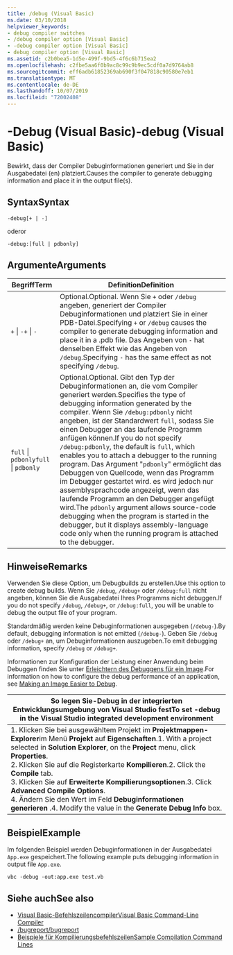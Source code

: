 ```yaml
---
title: /debug (Visual Basic)
ms.date: 03/10/2018
helpviewer_keywords:
- debug compiler switches
- /debug compiler option [Visual Basic]
- -debug compiler option [Visual Basic]
- debug compiler option [Visual Basic]
ms.assetid: c2b0bea5-1d5e-499f-9bd5-4f6c6b715ea2
ms.openlocfilehash: c2fbe5aa6f0b9ac8c99c9b9ec5cdf0a7d9764ab8
ms.sourcegitcommit: eff6adb61852369ab690f3f047818c90580e7eb1
ms.translationtype: MT
ms.contentlocale: de-DE
ms.lasthandoff: 10/07/2019
ms.locfileid: "72002408"
---
```

# <a name="-debug-visual-basic"></a><span data-ttu-id="a8b08-102">-Debug (Visual Basic)</span><span class="sxs-lookup"><span data-stu-id="a8b08-102">-debug (Visual Basic)</span></span>
<span data-ttu-id="a8b08-103">Bewirkt, dass der Compiler Debuginformationen generiert und Sie in der Ausgabedatei (en) platziert.</span><span class="sxs-lookup"><span data-stu-id="a8b08-103">Causes the compiler to generate debugging information and place it in the output file(s).</span></span>  
  
## <a name="syntax"></a><span data-ttu-id="a8b08-104">Syntax</span><span class="sxs-lookup"><span data-stu-id="a8b08-104">Syntax</span></span>  
  
```console 
-debug[+ | -]  
```

<span data-ttu-id="a8b08-105">oder</span><span class="sxs-lookup"><span data-stu-id="a8b08-105">or</span></span>

```console  
-debug:[full | pdbonly]  
```
  
## <a name="arguments"></a><span data-ttu-id="a8b08-106">Argumente</span><span class="sxs-lookup"><span data-stu-id="a8b08-106">Arguments</span></span>  
  
|<span data-ttu-id="a8b08-107">Begriff</span><span class="sxs-lookup"><span data-stu-id="a8b08-107">Term</span></span>|<span data-ttu-id="a8b08-108">Definition</span><span class="sxs-lookup"><span data-stu-id="a8b08-108">Definition</span></span>|  
|---|---|  
|<span data-ttu-id="a8b08-109">`+` &#124; `-`</span><span class="sxs-lookup"><span data-stu-id="a8b08-109">`+` &#124; `-`</span></span>|<span data-ttu-id="a8b08-110">Optional.</span><span class="sxs-lookup"><span data-stu-id="a8b08-110">Optional.</span></span> <span data-ttu-id="a8b08-111">Wenn Sie `+` oder `/debug` angeben, generiert der Compiler Debuginformationen und platziert Sie in einer PDB-Datei.</span><span class="sxs-lookup"><span data-stu-id="a8b08-111">Specifying `+` or `/debug` causes the compiler to generate debugging information and place it in a .pdb file.</span></span> <span data-ttu-id="a8b08-112">Das Angeben von `-` hat denselben Effekt wie das Angeben von `/debug`.</span><span class="sxs-lookup"><span data-stu-id="a8b08-112">Specifying `-` has the same effect as not specifying `/debug`.</span></span>|  
|<span data-ttu-id="a8b08-113">`full` &#124; `pdbonly`</span><span class="sxs-lookup"><span data-stu-id="a8b08-113">`full` &#124; `pdbonly`</span></span>|<span data-ttu-id="a8b08-114">Optional.</span><span class="sxs-lookup"><span data-stu-id="a8b08-114">Optional.</span></span> <span data-ttu-id="a8b08-115">Gibt den Typ der Debuginformationen an, die vom Compiler generiert werden.</span><span class="sxs-lookup"><span data-stu-id="a8b08-115">Specifies the type of debugging information generated by the compiler.</span></span> <span data-ttu-id="a8b08-116">Wenn Sie `/debug:pdbonly` nicht angeben, ist der Standardwert `full`, sodass Sie einen Debugger an das laufende Programm anfügen können.</span><span class="sxs-lookup"><span data-stu-id="a8b08-116">If you do not specify `/debug:pdbonly`, the default is `full`, which enables you to attach a debugger to the running program.</span></span> <span data-ttu-id="a8b08-117">Das Argument "`pdbonly`" ermöglicht das Debuggen von Quellcode, wenn das Programm im Debugger gestartet wird. es wird jedoch nur assemblysprachcode angezeigt, wenn das laufende Programm an den Debugger angefügt wird.</span><span class="sxs-lookup"><span data-stu-id="a8b08-117">The `pdbonly` argument allows source-code debugging when the program is started in the debugger, but it displays assembly-language code only when the running program is attached to the debugger.</span></span>|  
  
## <a name="remarks"></a><span data-ttu-id="a8b08-118">Hinweise</span><span class="sxs-lookup"><span data-stu-id="a8b08-118">Remarks</span></span>  
 <span data-ttu-id="a8b08-119">Verwenden Sie diese Option, um Debugbuilds zu erstellen.</span><span class="sxs-lookup"><span data-stu-id="a8b08-119">Use this option to create debug builds.</span></span> <span data-ttu-id="a8b08-120">Wenn Sie `/debug`, `/debug+` oder `/debug:full` nicht angeben, können Sie die Ausgabedatei Ihres Programms nicht debuggen.</span><span class="sxs-lookup"><span data-stu-id="a8b08-120">If you do not specify `/debug`, `/debug+`, or `/debug:full`, you will be unable to debug the output file of your program.</span></span>  
  
 <span data-ttu-id="a8b08-121">Standardmäßig werden keine Debuginformationen ausgegeben (`/debug-`).</span><span class="sxs-lookup"><span data-stu-id="a8b08-121">By default, debugging information is not emitted (`/debug-`).</span></span> <span data-ttu-id="a8b08-122">Geben Sie `/debug` oder `/debug+` an, um Debuginformationen auszugeben.</span><span class="sxs-lookup"><span data-stu-id="a8b08-122">To emit debugging information, specify `/debug` or `/debug+`.</span></span>  
  
 <span data-ttu-id="a8b08-123">Informationen zur Konfiguration der Leistung einer Anwendung beim Debuggen finden Sie unter [Erleichtern des Debuggens für ein Image](../../../framework/debug-trace-profile/making-an-image-easier-to-debug.md).</span><span class="sxs-lookup"><span data-stu-id="a8b08-123">For information on how to configure the debug performance of an application, see [Making an Image Easier to Debug](../../../framework/debug-trace-profile/making-an-image-easier-to-debug.md).</span></span>  
  
|<span data-ttu-id="a8b08-124">So legen Sie-Debug in der integrierten Entwicklungsumgebung von Visual Studio fest</span><span class="sxs-lookup"><span data-stu-id="a8b08-124">To set -debug in the Visual Studio integrated development environment</span></span>|  
|---|  
|<span data-ttu-id="a8b08-125">1.  Klicken Sie bei ausgewähltem Projekt im **Projektmappen-Explorer**im Menü **Projekt** auf **Eigenschaften**.</span><span class="sxs-lookup"><span data-stu-id="a8b08-125">1.  With a project selected in **Solution Explorer**, on the **Project** menu, click **Properties**.</span></span> <br /><span data-ttu-id="a8b08-126">2.  Klicken Sie auf die Registerkarte **Kompilieren**.</span><span class="sxs-lookup"><span data-stu-id="a8b08-126">2.  Click the **Compile** tab.</span></span><br /><span data-ttu-id="a8b08-127">3.  Klicken Sie auf **Erweiterte Kompilierungsoptionen**.</span><span class="sxs-lookup"><span data-stu-id="a8b08-127">3.  Click **Advanced Compile Options**.</span></span><br /><span data-ttu-id="a8b08-128">4.  Ändern Sie den Wert im Feld **Debuginformationen generieren** .</span><span class="sxs-lookup"><span data-stu-id="a8b08-128">4.  Modify the value in the **Generate Debug Info** box.</span></span>|  
  
## <a name="example"></a><span data-ttu-id="a8b08-129">Beispiel</span><span class="sxs-lookup"><span data-stu-id="a8b08-129">Example</span></span>  
 <span data-ttu-id="a8b08-130">Im folgenden Beispiel werden Debuginformationen in der Ausgabedatei `App.exe` gespeichert.</span><span class="sxs-lookup"><span data-stu-id="a8b08-130">The following example puts debugging information in output file `App.exe`.</span></span>  
  
```console  
vbc -debug -out:app.exe test.vb  
```  
  
## <a name="see-also"></a><span data-ttu-id="a8b08-131">Siehe auch</span><span class="sxs-lookup"><span data-stu-id="a8b08-131">See also</span></span>

- [<span data-ttu-id="a8b08-132">Visual Basic-Befehlszeilencompiler</span><span class="sxs-lookup"><span data-stu-id="a8b08-132">Visual Basic Command-Line Compiler</span></span>](../../../visual-basic/reference/command-line-compiler/index.md)
- [<span data-ttu-id="a8b08-133">/bugreport</span><span class="sxs-lookup"><span data-stu-id="a8b08-133">/bugreport</span></span>](../../../visual-basic/reference/command-line-compiler/bugreport.md)
- [<span data-ttu-id="a8b08-134">Beispiele für Kompilierungsbefehlszeilen</span><span class="sxs-lookup"><span data-stu-id="a8b08-134">Sample Compilation Command Lines</span></span>](../../../visual-basic/reference/command-line-compiler/sample-compilation-command-lines.md)
